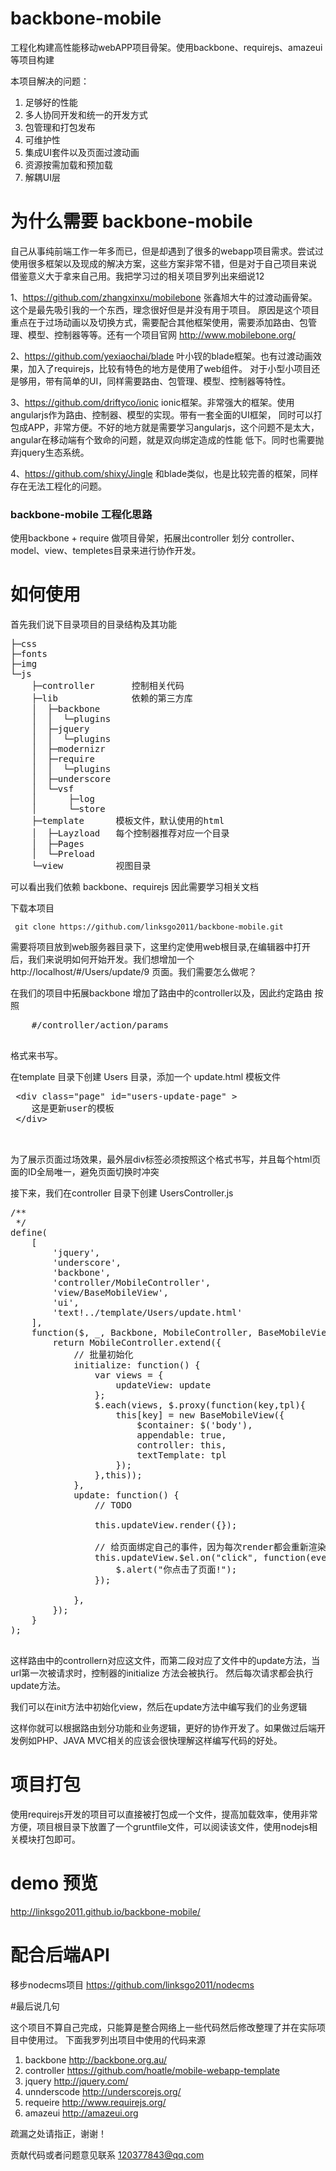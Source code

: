 # backbone-mobile
 工程化构建高性能移动webAPP项目骨架。使用backbone、requirejs、amazeui等项目构建
 
 本项目解决的问题： 

1.   足够好的性能
2.   多人协同开发和统一的开发方式
3.   包管理和打包发布
4.   可维护性
5.   集成UI套件以及页面过渡动画
6.   资源按需加载和预加载
7.   解耦UI层


# 为什么需要 backbone-mobile
    
自己从事纯前端工作一年多而已，但是却遇到了很多的webapp项目需求。尝试过使用很多框架以及现成的解决方案，这些方案非常不错，但是对于自己项目来说
借鉴意义大于拿来自己用。我把学习过的相关项目罗列出来细说12

1、https://github.com/zhangxinxu/mobilebone 张鑫旭大牛的过渡动画骨架。这个是最先吸引我的一个东西，理念很好但是并没有用于项目。
原因是这个项目重点在于过场动画以及切换方式，需要配合其他框架使用，需要添加路由、包管理、模型、控制器等等。还有一个项目官网
http://www.mobilebone.org/

2、https://github.com/yexiaochai/blade 叶小钗的blade框架。也有过渡动画效果，加入了requirejs，比较有特色的地方是使用了web组件。
对于小型小项目还是够用，带有简单的UI，同样需要路由、包管理、模型、控制器等特性。

3、https://github.com/driftyco/ionic ionic框架。非常强大的框架。使用angularjs作为路由、控制器、模型的实现。带有一套全面的UI框架，
同时可以打包成APP，非常方便。不好的地方就是需要学习angularjs，这个问题不是太大，angular在移动端有个致命的问题，就是双向绑定造成的性能
低下。同时也需要抛弃jquery生态系统。

4、https://github.com/shixy/Jingle 和blade类似，也是比较完善的框架，同样存在无法工程化的问题。

### backbone-mobile 工程化思路

使用backbone + require 做项目骨架，拓展出controller 划分 controller、model、view、templetes目录来进行协作开发。

# 如何使用

首先我们说下目录项目的目录结构及其功能
<pre>
├─css
├─fonts
├─img
└─js
    ├─controller       控制相关代码
    ├─lib              依赖的第三方库
    │  ├─backbone
    │  │  └─plugins
    │  ├─jquery
    │  │  └─plugins
    │  ├─modernizr
    │  ├─require
    │  │  └─plugins
    │  ├─underscore
    │  └─vsf
    │      ├─log
    │      └─store
    ├─template      模板文件，默认使用的html
    │  ├─Layzload   每个控制器推荐对应一个目录
    │  ├─Pages
    │  └─Preload
    └─view          视图目录
</pre>

可以看出我们依赖 backbone、requirejs 因此需要学习相关文档

 下载本项目
 
     git clone https://github.com/linksgo2011/backbone-mobile.git

 需要将项目放到web服务器目录下，这里约定使用web根目录,在编辑器中打开后，我们来说明如何开始开发。我们想增加一个 http://localhost/#/Users/update/9
 页面。我们需要怎么做呢？
 
 在我们的项目中拓展backbone 增加了路由中的controller以及，因此约定路由 按照
 
 <pre>
    #/controller/action/params
 </pre>
 
 格式来书写。
 
  
  在template 目录下创建 Users 目录，添加一个 update.html 模板文件
  
  <pre>
 &lt;div class="page" id="users-update-page" &gt;
    这是更新user的模板
 &lt;/div&gt;

  </pre>
  
  为了展示页面过场效果，最外层div标签必须按照这个格式书写，并且每个html页面的ID全局唯一，避免页面切换时冲突
  
 接下来，我们在controller 目录下创建 
 UsersController.js 
 <pre>
/**
 */
define(
    [
        'jquery',
        'underscore',
        'backbone',
        'controller/MobileController',
        'view/BaseMobileView',
        'ui',
        'text!../template/Users/update.html'
    ],
    function($, _, Backbone, MobileController, BaseMobileView, ui, update) {
        return MobileController.extend({
            // 批量初始化
            initialize: function() {
                var views = {
                    updateView: update
                };
                $.each(views, $.proxy(function(key,tpl){
                    this[key] = new BaseMobileView({
                        $container: $('body'),
                        appendable: true,
                        controller: this,
                        textTemplate: tpl
                    });
                },this));
            },
            update: function() {
                // TODO

                this.updateView.render({});
                
                // 给页面绑定自己的事件，因为每次render都会重新渲染页面，不必担心事件重复
                this.updateView.$el.on("click", function(event) {
                    $.alert("你点击了页面!");
                });
                
            },
        });
    }
);
 </pre>

  
  这样路由中的controllern对应这文件，而第二段对应了文件中的update方法，当url第一次被请求时，控制器的initialize 方法会被执行。
  然后每次请求都会执行update方法。
  
  我们可以在init方法中初始化view，然后在update方法中编写我们的业务逻辑
  
  这样你就可以根据路由划分功能和业务逻辑，更好的协作开发了。如果做过后端开发例如PHP、JAVA MVC相关的应该会很快理解这样编写代码的好处。
  
 # 项目打包
    
使用requirejs开发的项目可以直接被打包成一个文件，提高加载效率，使用非常方便，项目根目录下放置了一个gruntfile文件，可以阅读该文件，使用nodejs相关模块打包即可。

 # demo 预览
 
 http://linksgo2011.github.io/backbone-mobile/
 
 # 配合后端API
 
 移步nodecms项目 https://github.com/linksgo2011/nodecms
 
 #最后说几句
 
 这个项目不算自己完成，只能算是整合网络上一些代码然后修改整理了并在实际项目中使用过。
 下面我罗列出项目中使用的代码来源
 
 
 1.  backbone http://backbone.org.au/
 2.  controller https://github.com/hoatle/mobile-webapp-template
 3.  jquery http://jquery.com/
 4.  unnderscode http://underscorejs.org/
 5.  requeire http://www.requirejs.org/ 
 6.  amazeui  http://amazeui.org

 疏漏之处请指正，谢谢！
 
 
 贡献代码或者问题意见联系 120377843@qq.com